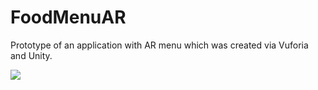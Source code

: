 # FoodMenuAR
Prototype of an application with AR menu which was created via Vuforia and Unity.


![](https://github.com/Bdiebeak/FoodMenuAR/blob/master/Food%20AR%20Demonstration.gif)
